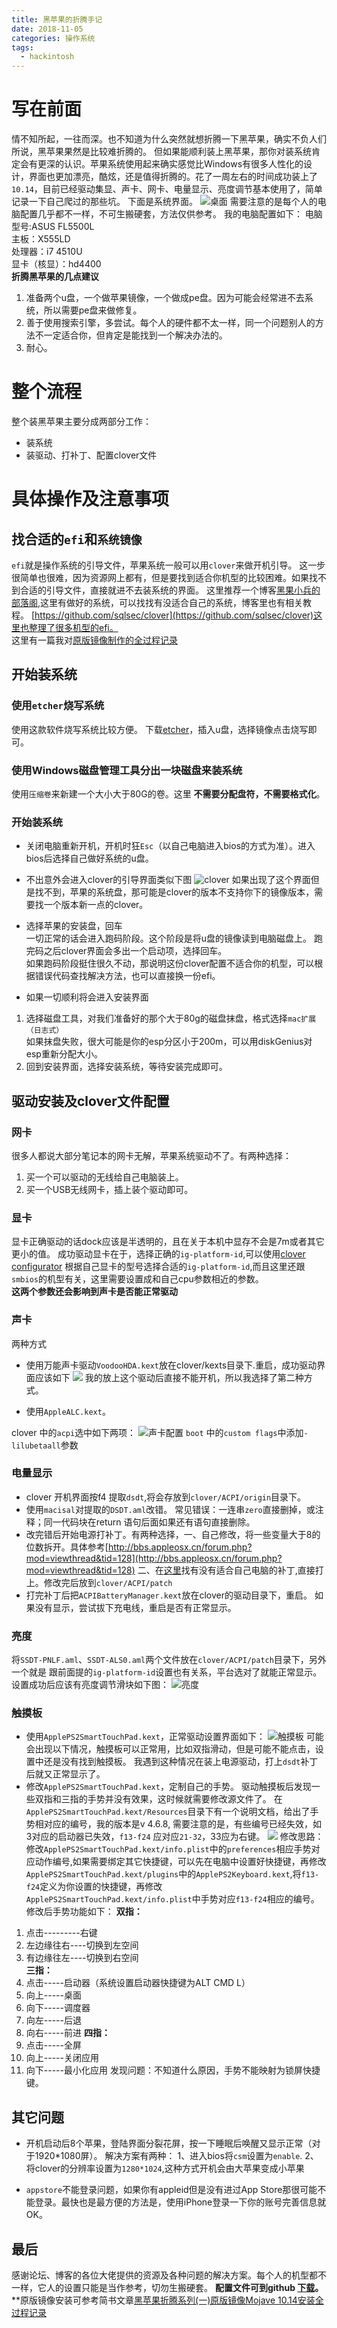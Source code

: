 ```yaml
---
title: 黑苹果的折腾手记
date: 2018-11-05
categories: 操作系统
tags:
  - hackintosh
---
```

# 写在前面
情不知所起，一往而深。也不知道为什么突然就想折腾一下黑苹果，确实不负人们所说，黑苹果果然是比较难折腾的。
但如果能顺利装上黑苹果，那你对装系统肯定会有更深的认识。苹果系统使用起来确实感觉比Windows有很多人性化的设计，界面也更加漂亮，酷炫，还是值得折腾的。花了一周左右的时间成功装上了`10.14`，目前已经驱动集显、声卡、网卡、电量显示、亮度调节基本使用了，简单记录一下自己爬过的那些坑。
下面是系统界面。
![桌面](/images/apple_home.png)
需要注意的是每个人的电脑配置几乎都不一样，不可生搬硬套，方法仅供参考。
我的电脑配置如下：
电脑型号:ASUS FL5500L  
主板：X555LD  
处理器：i7 4510U  
显卡（核显）：hd4400  
**折腾黑苹果的几点建议**
1. 准备两个u盘，一个做苹果镜像，一个做成pe盘。因为可能会经常进不去系统，所以需要pe盘来做修复。
2. 善于使用搜索引擎，多尝试。每个人的硬件都不太一样，同一个问题别人的方法不一定适合你，但肯定是能找到一个解决办法的。
3. 耐心。
<!--more-->

# 整个流程
整个装黑苹果主要分成两部分工作：
* 装系统
* 装驱动、打补丁、配置clover文件

# 具体操作及注意事项
## 找合适的`efi`和`系统镜像`
`efi`就是操作系统的引导文件，苹果系统一般可以用`clover`来做开机引导。
这一步很简单也很难，因为资源网上都有，但是要找到适合你机型的比较困难。如果找不到合适的引导文件，直接就进不去装系统的界面。
这里推荐一个博客[黑果小兵的部落阁](https://blog.daliansky.net),这里有做好的系统，可以找找有没适合自己的系统，博客里也有相关教程。
[https://github.com/sqlsec/clover](https://github.com/sqlsec/clover)这里也整理了很多机型的efi。  
这里有一篇我对[原版镜像制作的全过程记录](https://www.jianshu.com/p/5a8d07821cc0)

## 开始装系统
### 使用`etcher`烧写系统
使用这款软件烧写系统比较方便。
下载[etcher](https://www.balena.io/etcher/)，插入u盘，选择镜像点击烧写即可。

### 使用Windows磁盘管理工具分出一块磁盘来装系统
使用`压缩卷`来新建一个大小大于80G的卷。这里 **不需要分配盘符，不需要格式化**。

### 开始装系统
* 关闭电脑重新开机，开机时狂`Esc`（以自己电脑进入bios的方式为准）。进入bios后选择自己做好系统的u盘。

* 不出意外会进入clover的引导界面类似下图
![clover](/images/clover1.jpg)
如果出现了这个界面但是找不到，苹果的系统盘，那可能是clover的版本不支持你下的镜像版本，需要找一个版本新一点的clover。

* 选择苹果的安装盘，回车  
一切正常的话会进入跑码阶段。这个阶段是将u盘的镜像读到电脑磁盘上。
跑完码之后clover界面会多出一个启动项，选择回车。  
如果跑码阶段挺住很久不动，那说明这份clover配置不适合你的机型，可以根据错误代码查找解决方法，也可以直接换一份efi。

* 如果一切顺利将会进入安装界面
1. 选择磁盘工具，对我们准备好的那个大于80g的磁盘抹盘，格式选择`mac扩展（日志式）`  
如果抹盘失败，很大可能是你的esp分区小于200m，可以用diskGenius对esp重新分配大小。
2. 回到安装界面，选择安装系统，等待安装完成即可。

## 驱动安装及clover文件配置
### 网卡
很多人都说大部分笔记本的网卡无解，苹果系统驱动不了。有两种选择：
1. 买一个可以驱动的无线给自己电脑装上。
2. 买一个USB无线网卡，插上装个驱动即可。

### 显卡
显卡正确驱动的话dock应该是半透明的，且在关于本机中显存不会是7m或者其它更小的值。
成功驱动显卡在于，选择正确的`ig-platform-id`,可以使用[clover configurator](https://mackie100projects.altervista.org/clover-configurator/)
根据自己显卡的型号选择合适的`ig-platform-id`,而且这里还跟`smbios`的机型有关，这里需要设置成和自己cpu参数相近的参数。  
**这两个参数还会影响到声卡是否能正常驱动**




### 声卡
两种方式  
* 使用万能声卡驱动`VoodooHDA.kext`放在clover/kexts目录下.重启，成功驱动界面应该如下
![](/images/voice.png)
我的放上这个驱动后直接不能开机，所以我选择了第二种方式。

* 使用`AppleALC.kext`。

clover 中的`acpi`选中如下两项：
![声卡配置](/images/voiceconfig.png)
`boot` 中的`custom flags`中添加`-lilubetaall`参数

###  电量显示
* clover 开机界面按f4 提取`dsdt`,将会存放到`clover/ACPI/origin`目录下。
* 使用`macisal`对提取的`DSDT.aml`改错。
常见错误：一连串`zero`直接删掉，或注释；同一代码块在return 语句后面如果还有语句直接删除。
* 改完错后开始电源打补丁。有两种选择，一、自己修改，将一些变量大于8的位数拆开。具体参考[http://bbs.appleosx.cn/forum.php?mod=viewthread&tid=128](http://bbs.appleosx.cn/forum.php?mod=viewthread&tid=128)
二、在[这里](https://github.com/RehabMan/Laptop-DSDT-Patch/tree/master/battery)找有没有适合自己电脑的补丁,直接打上。修改完后放到`clover/ACPI/patch`
* 打完补丁后把`ACPIBatteryManager.kext`放在clover的驱动目录下，重启。
如果没有显示，尝试拔下充电线，重启是否有正常显示。

### 亮度
将`SSDT-PNLF.aml`、`SSDT-ALS0.aml`两个文件放在`clover/ACPI/patch`目录下，另外一个就是
跟前面提的`ig-platform-id`设置也有关系，平台选对了就能正常显示。
设置成功后应该有亮度调节滑块如下图：
![亮度](/images/liangdu.png)

### 触摸板
* 使用`ApplePS2SmartTouchPad.kext`，正常驱动设置界面如下：
![触摸板](/images/touchpad.png)
可能会出现以下情况，触摸板可以正常用，比如双指滑动，但是可能不能点击，设置中还是没有找到触摸板。
我遇到这种情况在装上电源驱动，打上`dsdt`补丁后就又正常显示了。
* 修改`ApplePS2SmartTouchPad.kext`，定制自己的手势。
驱动触摸板后发现一些双指和三指的手势并没有效果，这时候就需要修改源文件了。
在`ApplePS2SmartTouchPad.kext/Resources`目录下有一个说明文档，给出了手势相对应的编号，我的版本是v 4.6.8,
需要注意的是，有些编号已经失效，如3对应的启动器已失效，`f13-f24` 应对应`21-32`，33应为右键。
![](/images/finger_gesture.png)
修改思路：修改`ApplePS2SmartTouchPad.kext/info.plist`中的`preferences`相应手势对应动作编号,如果需要绑定其它快捷键，可以先在电脑中设置好快捷键，再修改
`ApplePS2SmartTouchPad.kext/plugins`中的`ApplePS2Keyboard.kext`,将`f13-f24`定义为你设置的快捷键，再修改`ApplePS2SmartTouchPad.kext/info.plist`中手势对应`f13-f24`相应的编号。  
修改后手势功能如下：
**双指：**
1. 点击---------右键
2. 左边缘往右----切换到左空间
3. 有边缘往左----切换到右空间  
**三指：**
1. 点击-----启动器（系统设置启动器快捷键为ALT CMD L）
2. 向上-----桌面
3. 向下-----调度器
4. 向左-----后退
5. 向右-----前进
**四指：**
1. 点击-----全屏
2. 向上-----关闭应用
3. 向下-----最小化应用
发现问题：不知道什么原因，手势不能映射为锁屏快捷键。



## 其它问题
* 开机启动后8个苹果，登陆界面分裂花屏，按一下睡眠后唤醒又显示正常（对于1920*1080屏）。
解决方案有两种：
1、进入bios将`csm`设置为`enable`.
2、将clover的分辨率设置为`1280*1024`,这种方式开机会由大苹果变成小苹果

* `appstore`不能登录问题，如果你有appleid但是没有进过App Store那很可能不能登录。最快也是最方便的方法是，使用iPhone登录一下你的账号完善信息就OK。

## 最后
   感谢论坛、博客的各位大佬提供的资源及各种问题的解决方案。每个人的机型都不一样，它人的设置只能是当作参考，切勿生搬硬套。
   **配置文件可到github [下载](https://github.com/fishrong/ASUS-FL5500L-EFI)。**
   **原版镜像安装可参考简书文章[黑苹果折腾系列(一)原版镜像Mojave 10.14安装全过程记录](https://www.jianshu.com/p/5a8d07821cc0)
